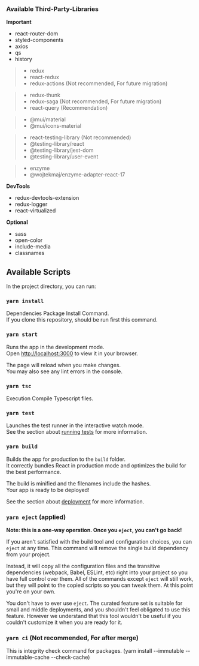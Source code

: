 ### Available Third-Party-Libraries

**Important**

- react-router-dom
- styled-components
- axios
- qs
- history

> - redux
> - react-redux
> - redux-actions (Not recommended, For future migration)

> - redux-thunk
> - redux-saga (Not recommended, For future migration)
> - react-query (Recommendation)

> - @mui/material
> - @mui/icons-material

> - react-testing-library (Not recommended)
> - @testing-library/react
> - @testing-library/jest-dom
> - @testing-library/user-event

> - enzyme
> - @wojtekmaj/enzyme-adapter-react-17

**DevTools**

- redux-devtools-extension
- redux-logger
- react-virtualized

**Optional**

- sass
- open-color
- include-media
- classnames

## Available Scripts

In the project directory, you can run:

### `yarn install`

Dependencies Package Install Command. \
If you clone this repository, should be run first this command.

### `yarn start`

Runs the app in the development mode.\
Open [http://localhost:3000](http://localhost:3000) to view it in your browser.

The page will reload when you make changes.\
You may also see any lint errors in the console.

### `yarn tsc`

Execution Compile Typescript files.

### `yarn test`

Launches the test runner in the interactive watch mode.\
See the section about [running tests](https://facebook.github.io/create-react-app/docs/running-tests) for more information.

### `yarn build`

Builds the app for production to the `build` folder.\
It correctly bundles React in production mode and optimizes the build for the best performance.

The build is minified and the filenames include the hashes.\
Your app is ready to be deployed!

See the section about [deployment](https://facebook.github.io/create-react-app/docs/deployment) for more information.

### `yarn eject` (applied)

**Note: this is a one-way operation. Once you `eject`, you can't go back!**

If you aren't satisfied with the build tool and configuration choices, you can `eject` at any time. This command will remove the single build dependency from your project.

Instead, it will copy all the configuration files and the transitive dependencies (webpack, Babel, ESLint, etc) right into your project so you have full control over them. All of the commands except `eject` will still work, but they will point to the copied scripts so you can tweak them. At this point you're on your own.

You don't have to ever use `eject`. The curated feature set is suitable for small and middle deployments, and you shouldn't feel obligated to use this feature. However we understand that this tool wouldn't be useful if you couldn't customize it when you are ready for it.

### `yarn ci` (Not recommended, For after merge)

This is integrity check command for packages. (yarn install --immutable --immutable-cache --check-cache)

